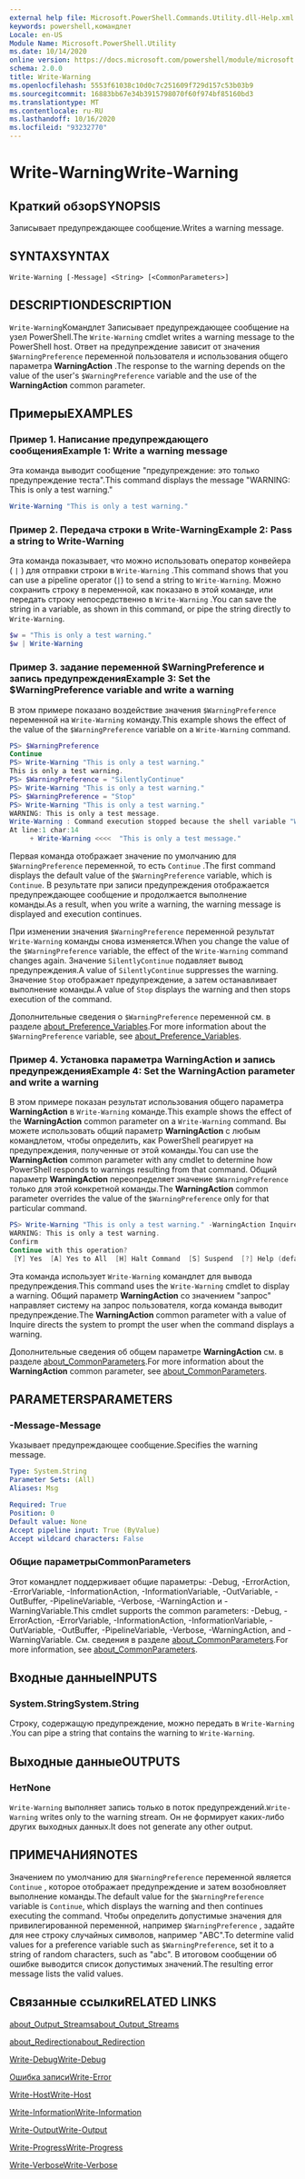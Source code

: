 ```yaml
---
external help file: Microsoft.PowerShell.Commands.Utility.dll-Help.xml
keywords: powershell,командлет
Locale: en-US
Module Name: Microsoft.PowerShell.Utility
ms.date: 10/14/2020
online version: https://docs.microsoft.com/powershell/module/microsoft.powershell.utility/write-warning?view=powershell-6&WT.mc_id=ps-gethelp
schema: 2.0.0
title: Write-Warning
ms.openlocfilehash: 5553f61038c10d0c7c251609f729d157c53b03b9
ms.sourcegitcommit: 16883bb67e34b3915798070f60f974bf85160bd3
ms.translationtype: MT
ms.contentlocale: ru-RU
ms.lasthandoff: 10/16/2020
ms.locfileid: "93232770"
---
```

# <span data-ttu-id="ffd72-103">Write-Warning</span><span class="sxs-lookup"><span data-stu-id="ffd72-103">Write-Warning</span></span>

## <span data-ttu-id="ffd72-104">Краткий обзор</span><span class="sxs-lookup"><span data-stu-id="ffd72-104">SYNOPSIS</span></span>
<span data-ttu-id="ffd72-105">Записывает предупреждающее сообщение.</span><span class="sxs-lookup"><span data-stu-id="ffd72-105">Writes a warning message.</span></span>

## <span data-ttu-id="ffd72-106">SYNTAX</span><span class="sxs-lookup"><span data-stu-id="ffd72-106">SYNTAX</span></span>

```
Write-Warning [-Message] <String> [<CommonParameters>]
```

## <span data-ttu-id="ffd72-107">DESCRIPTION</span><span class="sxs-lookup"><span data-stu-id="ffd72-107">DESCRIPTION</span></span>

<span data-ttu-id="ffd72-108">`Write-Warning`Командлет Записывает предупреждающее сообщение на узел PowerShell.</span><span class="sxs-lookup"><span data-stu-id="ffd72-108">The `Write-Warning` cmdlet writes a warning message to the PowerShell host.</span></span> <span data-ttu-id="ffd72-109">Ответ на предупреждение зависит от значения `$WarningPreference` переменной пользователя и использования общего параметра **WarningAction** .</span><span class="sxs-lookup"><span data-stu-id="ffd72-109">The response to the warning depends on the value of the user's `$WarningPreference` variable and the use of the **WarningAction** common parameter.</span></span>

## <span data-ttu-id="ffd72-110">Примеры</span><span class="sxs-lookup"><span data-stu-id="ffd72-110">EXAMPLES</span></span>

### <span data-ttu-id="ffd72-111">Пример 1. Написание предупреждающего сообщения</span><span class="sxs-lookup"><span data-stu-id="ffd72-111">Example 1: Write a warning message</span></span>

<span data-ttu-id="ffd72-112">Эта команда выводит сообщение "предупреждение: это только предупреждение теста".</span><span class="sxs-lookup"><span data-stu-id="ffd72-112">This command displays the message "WARNING: This is only a test warning."</span></span>

```powershell
Write-Warning "This is only a test warning."
```

### <span data-ttu-id="ffd72-113">Пример 2. Передача строки в Write-Warning</span><span class="sxs-lookup"><span data-stu-id="ffd72-113">Example 2: Pass a string to Write-Warning</span></span>

<span data-ttu-id="ffd72-114">Эта команда показывает, что можно использовать оператор конвейера ( `|` ) для отправки строки в `Write-Warning` .</span><span class="sxs-lookup"><span data-stu-id="ffd72-114">This command shows that you can use a pipeline operator (`|`) to send a string to `Write-Warning`.</span></span>
<span data-ttu-id="ffd72-115">Можно сохранить строку в переменной, как показано в этой команде, или передать строку непосредственно в `Write-Warning` .</span><span class="sxs-lookup"><span data-stu-id="ffd72-115">You can save the string in a variable, as shown in this command, or pipe the string directly to `Write-Warning`.</span></span>

```powershell
$w = "This is only a test warning."
$w | Write-Warning
```

### <span data-ttu-id="ffd72-116">Пример 3. задание переменной $WarningPreference и запись предупреждения</span><span class="sxs-lookup"><span data-stu-id="ffd72-116">Example 3: Set the $WarningPreference variable and write a warning</span></span>

<span data-ttu-id="ffd72-117">В этом примере показано воздействие значения `$WarningPreference` переменной на `Write-Warning` команду.</span><span class="sxs-lookup"><span data-stu-id="ffd72-117">This example shows the effect of the value of the `$WarningPreference` variable on a `Write-Warning` command.</span></span>

```powershell
PS> $WarningPreference
Continue
PS> Write-Warning "This is only a test warning."
This is only a test warning.
PS> $WarningPreference = "SilentlyContinue"
PS> Write-Warning "This is only a test warning."
PS> $WarningPreference = "Stop"
PS> Write-Warning "This is only a test warning."
WARNING: This is only a test message.
Write-Warning : Command execution stopped because the shell variable "WarningPreference" is set to Stop.
At line:1 char:14
     + Write-Warning <<<<  "This is only a test message."
```

<span data-ttu-id="ffd72-118">Первая команда отображает значение по умолчанию для `$WarningPreference` переменной, то есть `Continue` .</span><span class="sxs-lookup"><span data-stu-id="ffd72-118">The first command displays the default value of the `$WarningPreference` variable, which is `Continue`.</span></span> <span data-ttu-id="ffd72-119">В результате при записи предупреждения отображается предупреждающее сообщение и продолжается выполнение команды.</span><span class="sxs-lookup"><span data-stu-id="ffd72-119">As a result, when you write a warning, the warning message is displayed and execution continues.</span></span>

<span data-ttu-id="ffd72-120">При изменении значения `$WarningPreference` переменной результат `Write-Warning` команды снова изменяется.</span><span class="sxs-lookup"><span data-stu-id="ffd72-120">When you change the value of the `$WarningPreference` variable, the effect of the `Write-Warning` command changes again.</span></span> <span data-ttu-id="ffd72-121">Значение `SilentlyContinue` подавляет вывод предупреждения.</span><span class="sxs-lookup"><span data-stu-id="ffd72-121">A value of `SilentlyContinue` suppresses the warning.</span></span> <span data-ttu-id="ffd72-122">Значение `Stop` отображает предупреждение, а затем останавливает выполнение команды.</span><span class="sxs-lookup"><span data-stu-id="ffd72-122">A value of `Stop` displays the warning and then stops execution of the command.</span></span>

<span data-ttu-id="ffd72-123">Дополнительные сведения о `$WarningPreference` переменной см. в разделе [about_Preference_Variables](../Microsoft.Powershell.Core/About/about_Preference_Variables.md).</span><span class="sxs-lookup"><span data-stu-id="ffd72-123">For more information about the `$WarningPreference` variable, see [about_Preference_Variables](../Microsoft.Powershell.Core/About/about_Preference_Variables.md).</span></span>

### <span data-ttu-id="ffd72-124">Пример 4. Установка параметра WarningAction и запись предупреждения</span><span class="sxs-lookup"><span data-stu-id="ffd72-124">Example 4: Set the WarningAction parameter and write a warning</span></span>

<span data-ttu-id="ffd72-125">В этом примере показан результат использования общего параметра **WarningAction** в `Write-Warning` команде.</span><span class="sxs-lookup"><span data-stu-id="ffd72-125">This example shows the effect of the **WarningAction** common parameter on a `Write-Warning` command.</span></span> <span data-ttu-id="ffd72-126">Вы можете использовать общий параметр **WarningAction** с любым командлетом, чтобы определить, как PowerShell реагирует на предупреждения, полученные от этой команды.</span><span class="sxs-lookup"><span data-stu-id="ffd72-126">You can use the **WarningAction** common parameter with any cmdlet to determine how PowerShell responds to warnings resulting from that command.</span></span> <span data-ttu-id="ffd72-127">Общий параметр **WarningAction** переопределяет значение `$WarningPreference` только для этой конкретной команды.</span><span class="sxs-lookup"><span data-stu-id="ffd72-127">The **WarningAction** common parameter overrides the value of the `$WarningPreference` only for that particular command.</span></span>

```powershell
PS> Write-Warning "This is only a test warning." -WarningAction Inquire
WARNING: This is only a test warning.
Confirm
Continue with this operation?
 [Y] Yes  [A] Yes to All  [H] Halt Command  [S] Suspend  [?] Help (default is "Y"):
```

<span data-ttu-id="ffd72-128">Эта команда использует `Write-Warning` командлет для вывода предупреждения.</span><span class="sxs-lookup"><span data-stu-id="ffd72-128">This command uses the `Write-Warning` cmdlet to display a warning.</span></span> <span data-ttu-id="ffd72-129">Общий параметр **WarningAction** со значением "запрос" направляет систему на запрос пользователя, когда команда выводит предупреждение.</span><span class="sxs-lookup"><span data-stu-id="ffd72-129">The **WarningAction** common parameter with a value of Inquire directs the system to prompt the user when the command displays a warning.</span></span>

<span data-ttu-id="ffd72-130">Дополнительные сведения об общем параметре **WarningAction** см. в разделе [about_CommonParameters](../Microsoft.Powershell.Core/About/about_CommonParameters.md).</span><span class="sxs-lookup"><span data-stu-id="ffd72-130">For more information about the **WarningAction** common parameter, see [about_CommonParameters](../Microsoft.Powershell.Core/About/about_CommonParameters.md).</span></span>

## <span data-ttu-id="ffd72-131">PARAMETERS</span><span class="sxs-lookup"><span data-stu-id="ffd72-131">PARAMETERS</span></span>

### <span data-ttu-id="ffd72-132">-Message</span><span class="sxs-lookup"><span data-stu-id="ffd72-132">-Message</span></span>
<span data-ttu-id="ffd72-133">Указывает предупреждающее сообщение.</span><span class="sxs-lookup"><span data-stu-id="ffd72-133">Specifies the warning message.</span></span>

```yaml
Type: System.String
Parameter Sets: (All)
Aliases: Msg

Required: True
Position: 0
Default value: None
Accept pipeline input: True (ByValue)
Accept wildcard characters: False
```

### <span data-ttu-id="ffd72-134">Общие параметры</span><span class="sxs-lookup"><span data-stu-id="ffd72-134">CommonParameters</span></span>

<span data-ttu-id="ffd72-135">Этот командлет поддерживает общие параметры: -Debug, -ErrorAction, -ErrorVariable, -InformationAction, -InformationVariable, -OutVariable, -OutBuffer, -PipelineVariable, -Verbose, -WarningAction и -WarningVariable.</span><span class="sxs-lookup"><span data-stu-id="ffd72-135">This cmdlet supports the common parameters: -Debug, -ErrorAction, -ErrorVariable, -InformationAction, -InformationVariable, -OutVariable, -OutBuffer, -PipelineVariable, -Verbose, -WarningAction, and -WarningVariable.</span></span> <span data-ttu-id="ffd72-136">См. сведения в разделе [about_CommonParameters](https://go.microsoft.com/fwlink/?LinkID=113216).</span><span class="sxs-lookup"><span data-stu-id="ffd72-136">For more information, see [about_CommonParameters](https://go.microsoft.com/fwlink/?LinkID=113216).</span></span>

## <span data-ttu-id="ffd72-137">Входные данные</span><span class="sxs-lookup"><span data-stu-id="ffd72-137">INPUTS</span></span>

### <span data-ttu-id="ffd72-138">System.String</span><span class="sxs-lookup"><span data-stu-id="ffd72-138">System.String</span></span>

<span data-ttu-id="ffd72-139">Строку, содержащую предупреждение, можно передать в `Write-Warning` .</span><span class="sxs-lookup"><span data-stu-id="ffd72-139">You can pipe a string that contains the warning to `Write-Warning`.</span></span>

## <span data-ttu-id="ffd72-140">Выходные данные</span><span class="sxs-lookup"><span data-stu-id="ffd72-140">OUTPUTS</span></span>

### <span data-ttu-id="ffd72-141">Нет</span><span class="sxs-lookup"><span data-stu-id="ffd72-141">None</span></span>

<span data-ttu-id="ffd72-142">`Write-Warning` выполняет запись только в поток предупреждений.</span><span class="sxs-lookup"><span data-stu-id="ffd72-142">`Write-Warning` writes only to the warning stream.</span></span> <span data-ttu-id="ffd72-143">Он не формирует каких-либо других выходных данных.</span><span class="sxs-lookup"><span data-stu-id="ffd72-143">It does not generate any other output.</span></span>

## <span data-ttu-id="ffd72-144">ПРИМЕЧАНИЯ</span><span class="sxs-lookup"><span data-stu-id="ffd72-144">NOTES</span></span>

<span data-ttu-id="ffd72-145">Значением по умолчанию для `$WarningPreference` переменной является `Continue` , которое отображает предупреждение и затем возобновляет выполнение команды.</span><span class="sxs-lookup"><span data-stu-id="ffd72-145">The default value for the `$WarningPreference` variable is `Continue`, which displays the warning and then continues executing the command.</span></span> <span data-ttu-id="ffd72-146">Чтобы определить допустимые значения для привилегированной переменной, например `$WarningPreference` , задайте для нее строку случайных символов, например "ABC".</span><span class="sxs-lookup"><span data-stu-id="ffd72-146">To determine valid values for a preference variable such as `$WarningPreference`, set it to a string of random characters, such as "abc".</span></span> <span data-ttu-id="ffd72-147">В итоговом сообщении об ошибке выводится список допустимых значений.</span><span class="sxs-lookup"><span data-stu-id="ffd72-147">The resulting error message lists the valid values.</span></span>

## <span data-ttu-id="ffd72-148">Связанные ссылки</span><span class="sxs-lookup"><span data-stu-id="ffd72-148">RELATED LINKS</span></span>

[<span data-ttu-id="ffd72-149">about_Output_Streams</span><span class="sxs-lookup"><span data-stu-id="ffd72-149">about_Output_Streams</span></span>](../Microsoft.PowerShell.Core/About/about_Output_Streams.md)

[<span data-ttu-id="ffd72-150">about_Redirection</span><span class="sxs-lookup"><span data-stu-id="ffd72-150">about_Redirection</span></span>](../Microsoft.PowerShell.Core/About/about_Redirection.md)

[<span data-ttu-id="ffd72-151">Write-Debug</span><span class="sxs-lookup"><span data-stu-id="ffd72-151">Write-Debug</span></span>](Write-Debug.md)

[<span data-ttu-id="ffd72-152">Ошибка записи</span><span class="sxs-lookup"><span data-stu-id="ffd72-152">Write-Error</span></span>](Write-Error.md)

[<span data-ttu-id="ffd72-153">Write-Host</span><span class="sxs-lookup"><span data-stu-id="ffd72-153">Write-Host</span></span>](Write-Host.md)

[<span data-ttu-id="ffd72-154">Write-Information</span><span class="sxs-lookup"><span data-stu-id="ffd72-154">Write-Information</span></span>](Write-Information.md)

[<span data-ttu-id="ffd72-155">Write-Output</span><span class="sxs-lookup"><span data-stu-id="ffd72-155">Write-Output</span></span>](Write-Output.md)

[<span data-ttu-id="ffd72-156">Write-Progress</span><span class="sxs-lookup"><span data-stu-id="ffd72-156">Write-Progress</span></span>](Write-Progress.md)

[<span data-ttu-id="ffd72-157">Write-Verbose</span><span class="sxs-lookup"><span data-stu-id="ffd72-157">Write-Verbose</span></span>](Write-Verbose.md)
